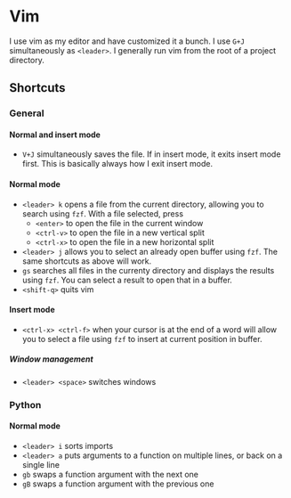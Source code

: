 Vim
===
I use vim as my editor and have customized it a bunch.  I use `G+J`
simultaneously as `<leader>`.  I generally run vim from the root of a project
directory.

Shortcuts
---------
### General
#### Normal and insert mode
- `V+J` simultaneously saves the file.  If in insert mode, it exits insert mode
  first.  This is basically always how I exit insert mode.

#### Normal mode
- `<leader> k` opens a file from the current directory, allowing you to search
  using `fzf`.  With a file selected, press
  - `<enter>` to open the file in the current window
  - `<ctrl-v>` to open the file in a new vertical split
  - `<ctrl-x>` to open the file in a new horizontal split
- `<leader> j` allows you to select an already open buffer using `fzf`.  The
  same shortcuts as above will work.
- `gs` searches all files in the currenty directory and displays the results
  using `fzf`.  You can select a result to open that in a buffer.
- `<shift-q>` quits vim

#### Insert mode
- `<ctrl-x> <ctrl-f>` when your cursor is at the end of a word will allow you
  to select a file using `fzf` to insert at current position in buffer.

##### Window management
- `<leader> <space>` switches windows

### Python
#### Normal mode
- `<leader> i` sorts imports
- `<leader> a` puts arguments to a function on multiple lines, or back on a
  single line
- `gb` swaps a function argument with the next one
- `gB` swaps a function argument with the previous one
